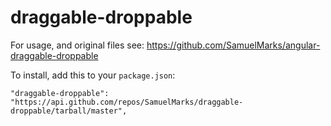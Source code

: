 draggable-droppable
===================

For usage, and original files see:
https://github.com/SamuelMarks/angular-draggable-droppable

To install, add this to your `package.json`:
```
"draggable-droppable": "https://api.github.com/repos/SamuelMarks/draggable-droppable/tarball/master",
```

